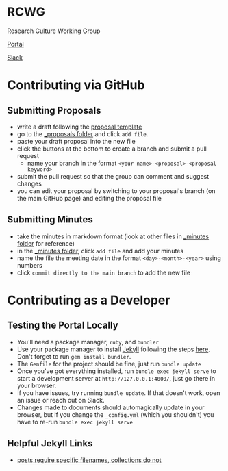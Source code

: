 # RCWG

Research Culture Working Group

[Portal](https://sainsburywellcomecentre.github.io/RCWG)

[Slack](https://swc-neuro.slack.com/archives/C01CK2NTV32)

# Contributing via GitHub

## Submitting Proposals

- write a draft following the [proposal template](https://github.com/SainsburyWellcomeCentre/S-RCWG/blob/main/proposal_template.md)
- go to the [_proposals folder](https://github.com/SainsburyWellcomeCentre/S-RCWG/tree/main/_proposals) and click `add file`.
- paste your draft proposal into the new file
- click the buttons at the bottom to create a branch and submit a pull request
	- name your branch in the format `<your name>-<proposal>-<proposal keyword>`
- submit the pull request so that the group can comment and suggest changes
- you can edit your proposal by switching to your proposal's branch (on the main GitHub page) and editing the proposal file

## Submitting  Minutes

- take the minutes in markdown format (look at other files in [_minutes folder](https://github.com/SainsburyWellcomeCentre/S-RCWG/tree/main/_minutes) for reference)
- in the [_minutes folder](https://github.com/SainsburyWellcomeCentre/S-RCWG/tree/main/_minutes), click `add file` and add your minutes
- name the file the meeting date in the format `<day>-<month>-<year>` using numbers
- click `commit directly to the main branch` to add the new file


# Contributing as a Developer 

## Testing the Portal Locally
- You'll need a package manager, `ruby`, and `bundler`
- Use your package manager to install [Jekyll](https://jekyllrb.com/docs/installation/) following the steps [here](https://docs.github.com/en/free-pro-team@latest/github/working-with-github-pages/testing-your-github-pages-site-locally-with-jekyll). Don't forget to run `gem install bundler`.
- The `Gemfile` for the project should be fine, just run `bundle update`
- Once you've got everything installed, run `bundle exec jekyll serve` to start a development server at `http://127.0.0.1:4000/`, just go there in your browser.
- If you have issues, try running `bundle update`. If that doesn't work, open an issue or reach out on Slack.
- Changes made to documents should automagically update in your browser, but if you change the `_config.yml` (which you shouldn't) you have to re-run `bundle exec jekyll serve`

## Helpful Jekyll Links

- [posts require specific filenames, collections do not](https://stackoverflow.com/questions/27099427/jekyll-filename-without-date)
